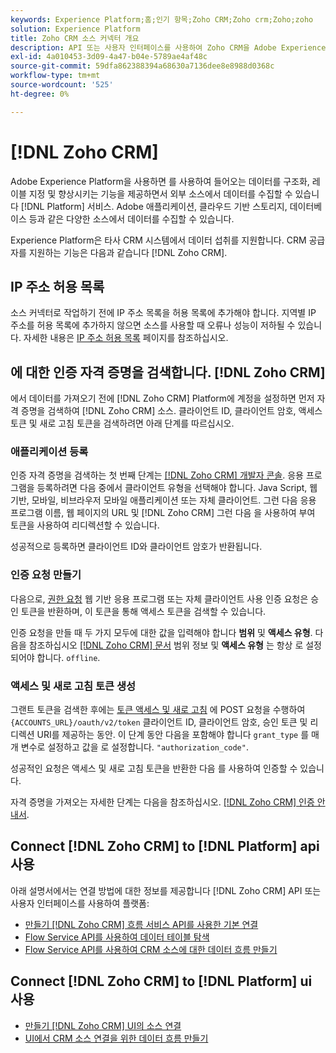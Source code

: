 ```yaml
---
keywords: Experience Platform;홈;인기 항목;Zoho CRM;Zoho crm;Zoho;zoho
solution: Experience Platform
title: Zoho CRM 소스 커넥터 개요
description: API 또는 사용자 인터페이스를 사용하여 Zoho CRM을 Adobe Experience Platform에 연결하는 방법을 알아봅니다.
exl-id: 4a010453-3d09-4a47-b04e-5789ae4af48c
source-git-commit: 59dfa862388394a68630a7136dee8e8988d0368c
workflow-type: tm+mt
source-wordcount: '525'
ht-degree: 0%

---
```


# [!DNL Zoho CRM]

Adobe Experience Platform을 사용하면 를 사용하여 들어오는 데이터를 구조화, 레이블 지정 및 향상시키는 기능을 제공하면서 외부 소스에서 데이터를 수집할 수 있습니다 [!DNL Platform] 서비스. Adobe 애플리케이션, 클라우드 기반 스토리지, 데이터베이스 등과 같은 다양한 소스에서 데이터를 수집할 수 있습니다.

Experience Platform은 타사 CRM 시스템에서 데이터 섭취를 지원합니다. CRM 공급자를 지원하는 기능은 다음과 같습니다 [!DNL Zoho CRM].

## IP 주소 허용 목록

소스 커넥터로 작업하기 전에 IP 주소 목록을 허용 목록에 추가해야 합니다. 지역별 IP 주소를 허용 목록에 추가하지 않으면 소스를 사용할 때 오류나 성능이 저하될 수 있습니다. 자세한 내용은 [IP 주소 허용 목록](../../ip-address-allow-list.md) 페이지를 참조하십시오.

## 에 대한 인증 자격 증명을 검색합니다. [!DNL Zoho CRM]

에서 데이터를 가져오기 전에 [!DNL Zoho CRM] Platform에 계정을 설정하면 먼저 자격 증명을 검색하여 [!DNL Zoho CRM] 소스. 클라이언트 ID, 클라이언트 암호, 액세스 토큰 및 새로 고침 토큰을 검색하려면 아래 단계를 따르십시오.

### 애플리케이션 등록

인증 자격 증명을 검색하는 첫 번째 단계는 [[!DNL Zoho CRM] 개발자 콘솔](https://accounts.zoho.com/). 응용 프로그램을 등록하려면 다음 중에서 클라이언트 유형을 선택해야 합니다. Java Script, 웹 기반, 모바일, 비브라우저 모바일 애플리케이션 또는 자체 클라이언트. 그런 다음 응용 프로그램 이름, 웹 페이지의 URL 및 [!DNL Zoho CRM] 그런 다음 을 사용하여 부여 토큰을 사용하여 리디렉션할 수 있습니다.

성공적으로 등록하면 클라이언트 ID와 클라이언트 암호가 반환됩니다.

### 인증 요청 만들기

다음으로, [권한 요청](https://www.zoho.com/crm/developer/docs/api/v2/auth-request.html) 웹 기반 응용 프로그램 또는 자체 클라이언트 사용 인증 요청은 승인 토큰을 반환하며, 이 토큰을 통해 액세스 토큰을 검색할 수 있습니다.

인증 요청을 만들 때 두 가지 모두에 대한 값을 입력해야 합니다 **범위** 및 **액세스 유형**. 다음을 참조하십시오 [[!DNL Zoho CRM] 문서](https://www.zoho.com/crm/developer/docs/api/v2/scopes.html) 범위 정보 및 **액세스 유형** 는 항상 로 설정되어야 합니다. `offline`.

### 액세스 및 새로 고침 토큰 생성

그랜트 토큰을 검색한 후에는 [토큰 액세스 및 새로 고침](https://www.zoho.com/crm/developer/docs/api/v2/access-refresh.html) 에 POST 요청을 수행하여 `{ACCOUNTS_URL}/oauth/v2/token` 클라이언트 ID, 클라이언트 암호, 승인 토큰 및 리디렉션 URI를 제공하는 동안. 이 단계 동안 다음을 포함해야 합니다 `grant_type` 를 매개 변수로 설정하고 값을 로 설정합니다. `"authorization_code"`.

성공적인 요청은 액세스 및 새로 고침 토큰을 반환한 다음 를 사용하여 인증할 수 있습니다.

자격 증명을 가져오는 자세한 단계는 다음을 참조하십시오. [[!DNL Zoho CRM] 인증 안내서](https://www.zoho.com/crm/developer/docs/api/v2/oauth-overview.html).

## Connect [!DNL Zoho CRM] to [!DNL Platform] api 사용

아래 설명서에서는 연결 방법에 대한 정보를 제공합니다 [!DNL Zoho CRM] API 또는 사용자 인터페이스를 사용하여 플랫폼:

- [만들기 [!DNL Zoho CRM] 흐름 서비스 API를 사용한 기본 연결](../../tutorials/api/create/crm/zoho.md)
- [Flow Service API를 사용하여 데이터 테이블 탐색](../../tutorials/api/explore/tabular.md)
- [Flow Service API를 사용하여 CRM 소스에 대한 데이터 흐름 만들기](../../tutorials/api/collect/crm.md)

## Connect [!DNL Zoho CRM] to [!DNL Platform] ui 사용

- [만들기 [!DNL Zoho CRM] UI의 소스 연결](../../tutorials/ui/create/crm/zoho.md)
- [UI에서 CRM 소스 연결을 위한 데이터 흐름 만들기](../../tutorials/ui/dataflow/crm.md)
